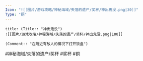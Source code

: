 ```yaml
---
Icon: "![[图片/游戏攻略/神秘海域/失落的遗产/奖杯/神出鬼没.png|30]]"
Type: "铜"
---
```

```ad-common-bronze-trophy
title: (Title:: "神出鬼没")
![[图片/游戏攻略/神秘海域/失落的遗产/奖杯/神出鬼没.png|100]]

(Comment:: "在附近有敌人的情况下打开锁盒")
```

#神秘海域/失落的遗产/奖杯 #奖杯 #铜
